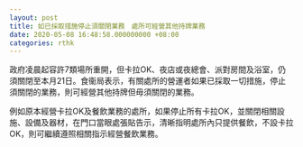 ```yaml
---
layout: post
title: 如已採取措施停止須關閉業務　處所可經營其他持牌業務
date: 2020-05-08 16:48:58.000000000 +08:00
categories: rthk
---
```


政府凌晨起容許7類場所重開，但卡拉OK、夜店或夜總會、派對房間及浴室，仍須關閉至本月21日。食衞局表示，有關處所的營運者如果已採取一切措施，停止須關閉的業務，則可經營其他持牌但毋須關閉的業務。

例如原本經營卡拉OK及餐飲業務的處所，如果停止所有卡拉OK，並關閉相關設施、設備及器材，在門口當眼處張貼告示，清晰指明處所內只提供餐飲，不設卡拉OK，則可繼續遵照相關指示經營餐飲業務。
